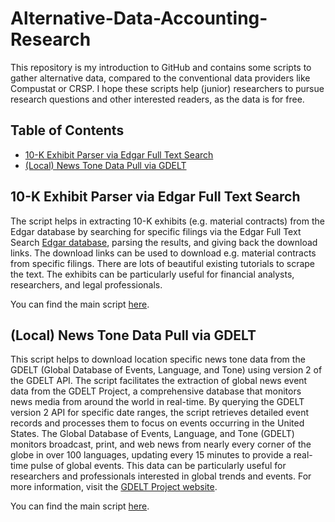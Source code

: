 # Alternative-Data-Accounting-Research

This repository is my introduction to GitHub and contains some scripts to gather alternative data, compared to the conventional data providers like Compustat or CRSP. I hope these scripts help (junior) researchers to pursue research questions and other interested readers, as the data is for free.

## Table of Contents

- [10-K Exhibit Parser via Edgar Full Text Search](#10-K-Exhibit-Parser-via-Edgar-Full-Text-Search)
- [(Local) News Tone Data Pull via GDELT](#(Local)-News-Tone-Data-Pull-via-GDELT)

## 10-K Exhibit Parser via Edgar Full Text Search

The script helps in extracting 10-K exhibits (e.g. material contracts) from the Edgar database by searching for specific filings via the Edgar Full Text Search [Edgar database](https://www.sec.gov/edgar/search/#), parsing the results, and giving back the download links. The download links can be used to download e.g. material contracts from specific filings. There are lots of beautiful existing tutorials to scrape the text. The exhibits can be particularly useful for financial analysts, researchers, and legal professionals.

You can find the main script [here](https://github.com/kebuss/Alternative-Data-Accounting-Research/blob/main/edgar_full_text_parser.py).

## (Local) News Tone Data Pull via GDELT

This script helps to download location specific news tone data from the GDELT (Global Database of Events, Language, and Tone) using version 2 of the GDELT API. The script facilitates the extraction of global news event data from the GDELT Project, a comprehensive database that monitors news media from around the world in real-time. By querying the GDELT version 2 API for specific date ranges, the script retrieves detailed event records and processes them to focus on events occurring in the United States. The Global Database of Events, Language, and Tone (GDELT) monitors broadcast, print, and web news from nearly every corner of the globe in over 100 languages, updating every 15 minutes to provide a real-time pulse of global events. This data can be particularly useful for researchers and professionals interested in global trends and events. For more information, visit the [GDELT Project website](https://www.gdeltproject.org).

You can find the main script [here](https://github.com/kebuss/Alternative-Data-Accounting-Research/blob/main/gdelt_pull.py).
